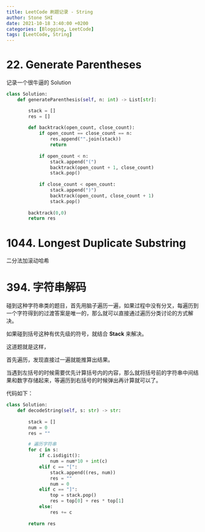 ```yaml
---
title: LeetCode 刷题记录 - String
author: Stone SHI
date: 2021-10-18 3:40:00 +0200
categories: [Blogging, LeetCode]
tags: [LeetCode, String]
---
```


<head>
    <script src="https://cdn.mathjax.org/mathjax/latest/MathJax.js?config=TeX-AMS-MML_HTMLorMML" type="text/javascript"></script>
    <script type="text/x-mathjax-config">
        MathJax.Hub.Config({
            tex2jax: {
            skipTags: ['script', 'noscript', 'style', 'textarea', 'pre'],
            inlineMath: [['$','$']]
            }
        });
    </script>
</head>

# 22. Generate Parentheses

记录一个很牛逼的 Solution

```python
class Solution:
    def generateParenthesis(self, n: int) -> List[str]:

        stack = []
        res = []
        
        def backtrack(open_count, close_count):
            if open_count == close_count == n:
                res.append("".join(stack))
                return
            
            if open_count < n:
                stack.append("(")
                backtrack(open_count + 1, close_count)
                stack.pop()
                
            if close_count < open_count:
                stack.append(")")
                backtrack(open_count, close_count + 1)
                stack.pop()
        
        backtrack(0,0)
        return res
```

# 1044. Longest Duplicate Substring
二分法加滚动哈希

# 394. 字符串解码

碰到这种字符串类的题目，首先用脑子遍历一遍，如果过程中没有分叉，每遍历到一个字符得到的过渡答案是唯一的，那么就可以直接通过遍历分类讨论的方式解决。

如果碰到括号这种有优先级的符号，就结合 **Stack** 来解决。

这道题就是这样，

首先遍历，发现直接过一遍就能推算出结果。

当遇到左括号的时候需要优先计算括号内的内容，那么就将括号前的字符串中间结果和数字存储起来，等遍历到右括号的时候弹出再计算就可以了。

代码如下：

```python
class Solution:
    def decodeString(self, s: str) -> str:
        
        stack = []
        num = 0
        res = ""

        # 遍历字符串
        for c in s:
            if c.isdigit():
                num = num*10 + int(c)
            elif c == "[":
                stack.append((res, num))
                res = ""
                num = 0
            elif c == "]":
                top = stack.pop()
                res = top[0] + res * top[1]
            else:
                res += c
        
        return res
```